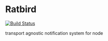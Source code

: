 Ratbird
=======

[![Build Status](https://travis-ci.org/murder0tic/ratbird.svg)](https://travis-ci.org/murder0tic/ratbird)

transport agnostic notification system for node
